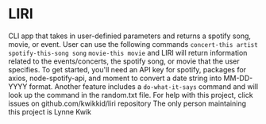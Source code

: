 # LIRI

CLI app that takes in user-definied parameters and returns a spotify song, movie, or event.
User can use the following commands `concert-this artist` `spotify-this-song song` `movie-this movie` and LIRI will return information related to the events/concerts, the spotify song, or movie that the user specifies.
To get started, you'll need an API key for spotify, packages for axios, node-spotify-api, and moment to convert a date string into MM-DD-YYYY format.
Another feature includes a `do-what-it-says` command and will look up the command in the random.txt file.
For help with this project, click issues on github.com/kwikkid/liri repository
The only person maintaining this project is Lynne Kwik

